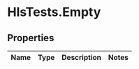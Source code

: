 # HlsTests.Empty

## Properties
Name | Type | Description | Notes
------------ | ------------- | ------------- | -------------


